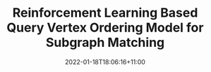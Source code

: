 ---
# Documentation: https://wowchemy.com/docs/managing-content/

title: "Reinforcement Learning Based Query Vertex Ordering Model for Subgraph Matching"
authors: 
- admin
- Ying Zhang
- Lu Qin
- Wei Wang
- Wenjie Zhang
- Xuemin Lin

author_notes:
- ''
- ''
- ''
- ''
- ''
- ''
date: 2022-01-18T18:06:16+11:00
doi: ""

# Schedule page publish date (NOT publication's date).
publishDate: 2021-05-20T21:07:16+11:00

# Publication type.
# Legend: 0 = Uncategorized; 1 = Conference paper; 2 = Journal article;
# 3 = Preprint / Working Paper; 4 = Report; 5 = Book; 6 = Book section;
# 7 = Thesis; 8 = Patent
publication_types: ["1"]

# Publication name and optional abbreviated publication name.
publication: "*2022 IEEE 38th International Conference on Data Engineering (ICDE)*"
publication_short: ""

abstract: ""

# Summary. An optional shortened abstract.
summary: "*IEEE 38th International Conference on Data Engineering (**ICDE-2022**)*"

tags: []
categories: []
featured: false

# Custom links (optional).
#   Uncomment and edit lines below to show custom links.
# links:
# - name: Follow
#   url: https://twitter.com
#   icon_pack: fab
#   icon: twitter

url_pdf: "ICDE2022_RLQVO.pdf"
url_code:
url_dataset:
url_poster:
url_project:
url_slides: "ICDE_RLQVO_slides.pptx"
url_source:
url_video:
doi:

# Featured image
# To use, add an image named `featured.jpg/png` to your page's folder. 
# Focal points: Smart, Center, TopLeft, Top, TopRight, Left, Right, BottomLeft, Bottom, BottomRight.
image:
  caption: ""
  focal_point: ""
  preview_only: false

# Associated Projects (optional).
#   Associate this publication with one or more of your projects.
#   Simply enter your project's folder or file name without extension.
#   E.g. `internal-project` references `content/project/internal-project/index.md`.
#   Otherwise, set `projects: []`.
projects: []

# Slides (optional).
#   Associate this publication with Markdown slides.
#   Simply enter your slide deck's filename without extension.
#   E.g. `slides: "example"` references `content/slides/example/index.md`.
#   Otherwise, set `slides: ""`.
slides: ""
---